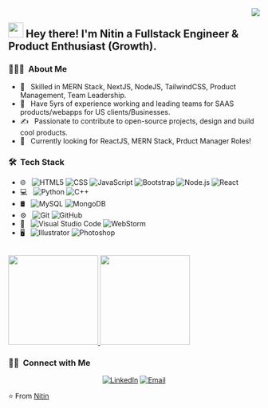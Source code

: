 <img align="right" src="https://avatars.githubusercontent.com/u/19369555?s=60&v=4">

## <img src="https://raw.githubusercontent.com/iampavangandhi/iampavangandhi/master/gifs/Hi.gif" width="30px"> Hey there! I'm Nitin a Fullstack Engineer & Product Enthusiast (Growth).</h2>

<h3> 👨🏻‍💻 &nbsp;About Me </h3>

- 🌱 &nbsp; Skilled in MERN Stack, NextJS, NodeJS, TailwindCSS, Product Management, Team Leadership.
- 💼 &nbsp; Have 5yrs of experience working and leading teams for SAAS products/webapps for US clients/Businesses.
- ✍️ &nbsp; Passionate to contribute to open-source projects, design and build cool products.
- 🤔 &nbsp; Currently looking for ReactJS, MERN Stack, Prduct Manager Roles!
  

<h3> 🛠 &nbsp;Tech Stack</h3>


- 🌐 &nbsp;
  ![HTML5](https://img.shields.io/badge/-HTML5-333333?style=flat&logo=HTML5)
  ![CSS](https://img.shields.io/badge/-CSS-333333?style=flat&logo=CSS3&logoColor=1572B6)
  ![JavaScript](https://img.shields.io/badge/-JavaScript-333333?style=flat&logo=javascript)
  ![Bootstrap](https://img.shields.io/badge/-Bootstrap-333333?style=flat&logo=bootstrap&logoColor=563D7C)
  ![Node.js](https://img.shields.io/badge/-Node.js-333333?style=flat&logo=node.js)
  ![React](https://img.shields.io/badge/-React-333333?style=flat&logo=react)
- 💻 &nbsp;
  ![Python](https://img.shields.io/badge/-Python-333333?style=flat&logo=python)
  ![C++](https://img.shields.io/badge/-C++-333333?style=flat&logo=C%2B%2B&logoColor=00599C)
- 🛢 &nbsp;
  ![MySQL](https://img.shields.io/badge/-MySQL-333333?style=flat&logo=mysql)
  ![MongoDB](https://img.shields.io/badge/-MongoDB-333333?style=flat&logo=mongodb)
- ⚙️ &nbsp;
  ![Git](https://img.shields.io/badge/-Git-333333?style=flat&logo=git)
  ![GitHub](https://img.shields.io/badge/-GitHub-333333?style=flat&logo=github)
- 🔧 &nbsp;
  ![Visual Studio Code](https://img.shields.io/badge/-Visual%20Studio%20Code-333333?style=flat&logo=visual-studio-code&logoColor=007ACC)
  ![WebStorm](https://img.shields.io/badge/-WebStorm-333333?style=flat&logo=webstorm&logoColor=2C2255)
- 🖥 &nbsp;
  ![Illustrator](https://img.shields.io/badge/-Illustrator-333333?style=flat&logo=adobe-illustrator)
  ![Photoshop](https://img.shields.io/badge/-Photoshop-333333?style=flat&logo=adobe-photoshop)

<br/>

<a href="https://github.com/nitin64956">
  <img height="180em" src="https://github-readme-stats.vercel.app/api?username=nitin64956&theme=buefy&show_icons=true" />
  <img height="180em" src="https://github-readme-stats.vercel.app/api/top-langs/?username=nitin64956&theme=buefy&layout=compact" />
</a>

<br/>

<h3> 🤝🏻 &nbsp;Connect with Me </h3>

<p align="center">
<a href="https://www.linkedin.com/in/nitin-verma-profile/"><img alt="LinkedIn" src="https://img.shields.io/badge/LinkedIn-Nitin%20Verma-blue?style=flat-square&logo=linkedin"></a>
<a href="mailto:nitin64956@gmail.com"><img alt="Email" src="https://img.shields.io/badge/Email-nitin64956@gmail.com-blue?style=flat-square&logo=gmail"></a>
</p>

⭐️ From [Nitin](https://github.com/nitin64956)



